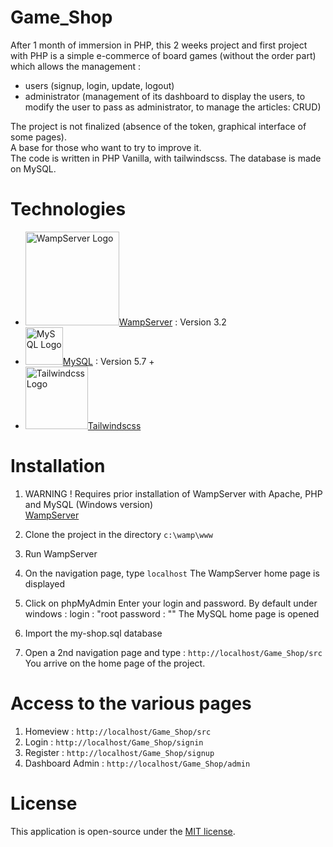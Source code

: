 # Game_Shop

After 1 month of immersion in PHP, this 2 weeks project and first project with PHP is a simple e-commerce of board games (without the order part) which allows the management : 
- users (signup, login, update, logout)
- administrator (management of its dashboard to display the users, to modify the user to pass as administrator, to manage the articles: CRUD)  

The project is not finalized (absence of the token, graphical interface of some pages).  
A base for those who want to try to improve it.  
The code is written in PHP Vanilla, with tailwindscss. The database is made on MySQL.  


# Technologies  
* <img src="https://www.wampserver.com/wp-content/themes/wampserver/img/logo.png" width="150" alt="WampServer Logo">[WampServer](https://www.wampserver.com/) : Version 3.2
* <img src="https://encrypted-tbn0.gstatic.com/images?q=tbn:ANd9GcT15d13IJ7gtixCZJXH-N-EctmRjvZyI8yw6BcbTX7A-g&s" width="60" alt="MySQL Logo">[MySQL](https://upload.wikimedia.org/wikipedia/commons/0/0a/MySQL_textlogo.svg) : Version 5.7 +
* <img src="https://cdn.tealfeed.com/articles/content-images/62f4025dde3f9a8b1dedc06f/1660158733560.jpeg" width="100" alt="Tailwindcss Logo">[Tailwindscss](https://tailwindcss.com/)


# Installation

1. WARNING !
Requires prior installation of WampServer with Apache, PHP and MySQL (Windows version)  
[WampServer](https://www.wampserver.com/)

2. Clone the project in the directory
`c:\wamp\www`

3. Run WampServer  

4. On the navigation page, type
`localhost`
The WampServer home page is displayed  

5. Click on phpMyAdmin
Enter your login and password. By default under windows : 
login : "root
password : ""
The MySQL home page is opened  

6. Import the my-shop.sql database

7. Open a 2nd navigation page and type : 
`http://localhost/Game_Shop/src`
You arrive on the home page of the project.   

# Access to the various pages  
1. Homeview : 
`http://localhost/Game_Shop/src`  
2. Login : 
`http://localhost/Game_Shop/signin`  
3. Register : 
`http://localhost/Game_Shop/signup`  
4. Dashboard Admin : 
`http://localhost/Game_Shop/admin`

# License
This application is open-source under the [MIT license](https://opensource.org/licenses/MIT). 

